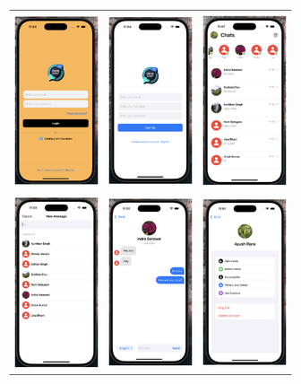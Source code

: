 <table>
  <tr>
    <td style="padding: 10px;"><img src="Images/image1.png" alt="Not able to Load the Image" width="250"></td>
    <td style="padding: 10px;"><img src="Images/image2.png" alt="Not able to Load the Image" width="250"></td>
    <td style="padding: 10px;"><img src="Images/image3.png" alt="Not able to Load the Image" width="250"></td>
  </tr>
  <tr>
    <td style="padding: 10px;"><img src="Images/image4.png" alt="Not able to Load the Image" width="250"></td>
    <td style="padding: 10px;"><img src="Images/image5.png" alt="Not able to Load the Image" width="250"></td>
    <td style="padding: 10px;"><img src="Images/image6.png" alt="Not able to Load the Image" width="250"></td>
  </tr>
</table>

